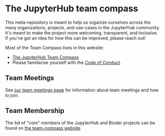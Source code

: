 # The JupyterHub team compass

This meta-repository is meant to help us organize ourselves across the many organizations,
projects, and use-cases in the JupyterHub community. It's meant to make the project more
welcoming, transparent, and inclusive. If you've got an idea for how this can be improved,
please reach out!

Most of the Team Compass lives in this website:

* [The JupyterHub Team Compass](http://compass.hub.jupyter.org/)
* Please familiarise yourself with the [Code of Conduct](https://jupyter.org/governance/conduct/code_of_conduct.html).

## Team Meetings

See [our team meetings page](https://compass.hub.jupyter.org/meetings/) for information about team meetings and how to join.

## Team Membership

The list of "core" members of the JupyterHub and Binder projects can be found on
[the team-compass website](https://compass.hub.jupyter.org/team/).
